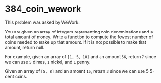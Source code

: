 # 384_coin_wework
This problem was asked by WeWork.

You are given an array of integers representing coin denominations and a total amount of money. Write a function to compute the fewest number of coins needed to make up that amount. If it is not possible to make that amount, return null.

For example, given an array of `[1, 5, 10]` and an amount `56`, return `7` since we can use `5` dimes, `1` nickel, and `1` penny.

Given an array of `[5, 8]` and an amount `15`, return `3` since we can use 5 5-cent coins.
